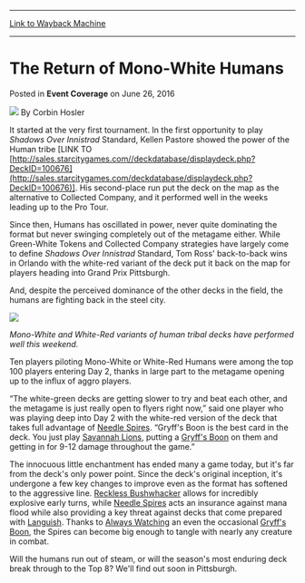 
---
[Link to Wayback Machine](https://web.archive.org/web/20160629175342/http://magic.wizards.com/en/events/coverage/gppit16/the-return-of-mono-white-humans)

[_metadata_:author]:- "Corbin Hosler"
[_metadata_:description]:- "It started at the very first tournament. In the first opportunity to play Shadows Over Innistrad Standard, Kellen Pastore showed the power of the Human tribe [LINK TO http://sales.starcitygames.com//deckdatabase/displaydeck.php?DeckID=100676]. His second-place run put the deck on the map as the alternative to Collected Company, and it performed well in the weeks leading up to the Pro Tour."
[_metadata_:generator]:- "Drupal 7 (http://drupal.org)"
[_metadata_:node]:- "1032056"
[_metadata_:publish_date]:- "2016-06-26"
[_metadata_:source]:- "div-main-content"
[_metadata_:title]:- "The Return of Mono-White Humans"
[_metadata_:wayback_capture_timestamp]:- "2016-06-29 17:53:42"
[_metadata_:wayback_raw_url]:- "https://web.archive.org/web/20160629175342id_/http://magic.wizards.com/en/events/coverage/gppit16/the-return-of-mono-white-humans"
[_metadata_:wayback_url]:- "http://magic.wizards.com/en/events/coverage/gppit16/the-return-of-mono-white-humans"
---


The Return of Mono-White Humans
===============================



 Posted in **Event Coverage**
 on June 26, 2016 






![](https://media.magic.wizards.com/styles/auth_small/public/images/person/hosler.jpg)
By Corbin Hosler











It started at the very first tournament. In the first opportunity to play *Shadows Over Innistrad* Standard, Kellen Pastore showed the power of the Human tribe [LINK TO [http://sales.starcitygames.com//deckdatabase/displaydeck.php?DeckID=100676](http://sales.starcitygames.com/deckdatabase/displaydeck.php?DeckID=100676)]. His second-place run put the deck on the map as the alternative to Collected Company, and it performed well in the weeks leading up to the Pro Tour.


Since then, Humans has oscillated in power, never quite dominating the format but never swinging completely out of the metagame either. While Green-White Tokens and Collected Company strategies have largely come to define *Shadows Over Innistrad* Standard, Tom Ross' back-to-back wins in Orlando with the white-red variant of the deck put it back on the map for players heading into Grand Prix Pittsburgh.


And, despite the perceived dominance of the other decks in the field, the humans are fighting back in the steel city.


![](https://media.wizards.com/2016/events/gppit16/gppitt_16_humans_hand.jpg)


*Mono-White and White-Red variants of human tribal decks have performed well this weekend.*


Ten players piloting Mono-White or White-Red Humans were among the top 100 players entering Day 2, thanks in large part to the metagame opening up to the influx of aggro players.


“The white-green decks are getting slower to try and beat each other, and the metagame is just really open to flyers right now,” said one player who was playing deep into Day 2 with the white-red version of the deck that takes full advantage of [Needle Spires](http://gatherer.wizards.com/Pages/Card/Details.aspx?name=Needle+Spires). “Gryff's Boon is the best card in the deck. You just play [Savannah Lions](http://gatherer.wizards.com/Pages/Card/Details.aspx?name=Savannah+Lions), putting a [Gryff's Boon](http://gatherer.wizards.com/Pages/Card/Details.aspx?name=Gryff%27s+Boon) on them and getting in for 9-12 damage throughout the game.”


The innocuous little enchantment has ended many a game today, but it's far from the deck's only power point. Since the deck's original inception, it's undergone a few key changes to improve even as the format has softened to the aggressive line. [Reckless Bushwhacker](http://gatherer.wizards.com/Pages/Card/Details.aspx?name=Reckless+Bushwhacker) allows for incredibly explosive early turns, while [Needle Spires](http://gatherer.wizards.com/Pages/Card/Details.aspx?name=Needle+Spires) acts an insurance against mana flood while also providing a key threat against decks that come prepared with [Languish](http://gatherer.wizards.com/Pages/Card/Details.aspx?name=Languish). Thanks to [Always Watching](http://gatherer.wizards.com/Pages/Card/Details.aspx?name=Always+Watching) an even the occasional [Gryff's Boon](http://gatherer.wizards.com/Pages/Card/Details.aspx?name=Gryff%27s+Boon), the Spires can become big enough to tangle with nearly any creature in combat.


Will the humans run out of steam, or will the season's most enduring deck break through to the Top 8? We'll find out soon in Pittsburgh.







